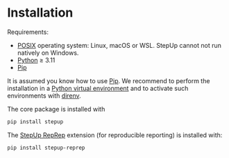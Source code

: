 # Installation

Requirements:

- [POSIX](https://en.wikipedia.org/wiki/POSIX) operating system: Linux, macOS or WSL. StepUp cannot not run natively on Windows.
- [Python](https://www.python.org/) ≥ 3.11
- [Pip](https://pip.pypa.io/)

It is assumed you know how to use [Pip](https://pip.pypa.io/).
We recommend to perform the installation in a [Python virtual environment](https://docs.python.org/3/library/venv.html) and to activate such environments with [direnv](https://direnv.net/).

The core package is installed with

```bash
pip install stepup
```

The [StepUp RepRep](https://reproducible-reporting.github.io/stepup-reprep/) extension
(for reproducible reporting) is installed with:

```bash
pip install stepup-reprep
```
